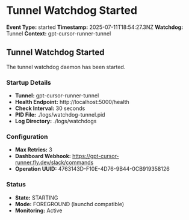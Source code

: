 # Tunnel Watchdog Started

**Event Type:** started
**Timestamp:** 2025-07-11T18:54:27.3NZ
**Watchdog:** Tunnel
**Context:** gpt-cursor-runner-tunnel


## Tunnel Watchdog Started

The tunnel watchdog daemon has been started.

### Startup Details
- **Tunnel:** gpt-cursor-runner-tunnel
- **Health Endpoint:** http://localhost:5000/health
- **Check Interval:** 30 seconds
- **PID File:** ./logs/watchdog-tunnel.pid
- **Log Directory:** ./logs/watchdogs

### Configuration
- **Max Retries:** 3
- **Dashboard Webhook:** https://gpt-cursor-runner.fly.dev/slack/commands
- **Operation UUID:** 4763143D-F10E-4D76-9B44-0CB919358126

### Status
- **State:** STARTING
- **Mode:** FOREGROUND (launchd compatible)
- **Monitoring:** Active


